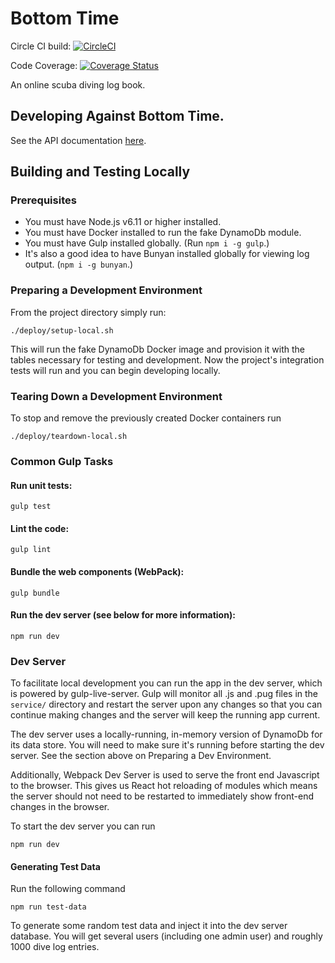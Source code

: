 # Bottom Time

Circle CI build: [![CircleCI](https://circleci.com/gh/ChrisCarleton/DiveLog.svg?style=svg)](https://circleci.com/gh/ChrisCarleton/DiveLog)

Code Coverage: [![Coverage Status](https://coveralls.io/repos/github/ChrisCarleton/DiveLog/badge.svg?branch=master)](https://coveralls.io/github/ChrisCarleton/DiveLog?branch=master)

An online scuba diving log book.

## Developing Against Bottom Time.

See the API documentation [here](./docs/api.md).

## Building and Testing Locally

### Prerequisites

* You must have Node.js v6.11 or higher installed.
* You must have Docker installed to run the fake DynamoDb module.
* You must have Gulp installed globally. (Run `npm i -g gulp`.)
* It's also a good idea to have Bunyan installed globally for viewing log output. (`npm i -g bunyan`.)

### Preparing a Development Environment

From the project directory simply run: 

``` ./deploy/setup-local.sh ```

This will run the fake DynamoDb Docker image and provision it with the tables necessary for
testing and development. Now the project's integration tests will run and you can begin
developing locally.

### Tearing Down a Development Environment

To stop and remove the previously created Docker containers run

``` ./deploy/teardown-local.sh ```

### Common Gulp Tasks

#### Run unit tests:

``` gulp test ```

#### Lint the code:

``` gulp lint ```

#### Bundle the web components (WebPack):

``` gulp bundle ```

#### Run the dev server (see below for more information):

``` npm run dev ```

### Dev Server

To facilitate local development you can run the app in the dev server, which is powered by gulp-live-server. Gulp will monitor all .js and .pug files in the `service/` directory and
restart the server upon any changes so that you can continue making changes and the server
will keep the running app current.

The dev server uses a locally-running, in-memory version of DynamoDb for its data store. You
will need to make sure it's running before starting the dev server. See the section above on
Preparing a Dev Environment.

Additionally, Webpack Dev Server is used to serve the front end Javascript to the browser. This
gives us React hot reloading of modules which means the server should not need to be restarted
to immediately show front-end changes in the browser.

To start the dev server you can run

``` npm run dev ```

#### Generating Test Data

Run the following command

```
npm run test-data
```

To generate some random test data and inject it into the dev server database. You will get
several users (including one admin user) and roughly 1000 dive log entries.
